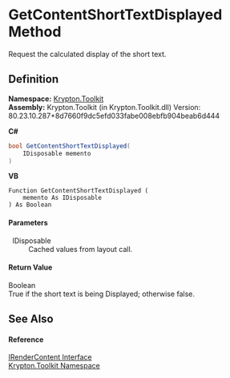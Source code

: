 # GetContentShortTextDisplayed Method


Request the calculated display of the short text.



## Definition
**Namespace:** <a href="79d2eac2-21f4-54ff-7552-b20c33c30600.md">Krypton.Toolkit</a>  
**Assembly:** Krypton.Toolkit (in Krypton.Toolkit.dll) Version: 80.23.10.287+8d7660f9dc5efd033fabe008ebfb904beab6d444

**C#**
``` C#
bool GetContentShortTextDisplayed(
	IDisposable memento
)
```
**VB**
``` VB
Function GetContentShortTextDisplayed ( 
	memento As IDisposable
) As Boolean
```



#### Parameters
<dl><dt>  IDisposable</dt><dd>Cached values from layout call.</dd></dl>

#### Return Value
Boolean  
True if the short text is being Displayed; otherwise false.

## See Also


#### Reference
<a href="3d77a738-fc02-672a-7fc3-813901f8a18b.md">IRenderContent Interface</a>  
<a href="79d2eac2-21f4-54ff-7552-b20c33c30600.md">Krypton.Toolkit Namespace</a>  
